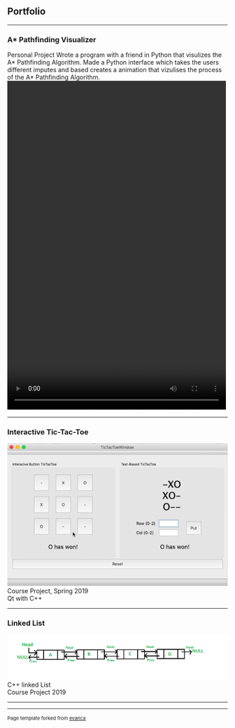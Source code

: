 ## Portfolio

---

### A* Pathfinding Visualizer

Personal Project
Wrote a program with a friend in Python that visulizes the A* Pathfinding Algorithm.
Made a Python interface which takes the users different imputes and based creates a animation that vizulises the process of the A* Pathfinding Algorithm.
<video width="500" height="750" controls>
  <source src="images/Vizulization.mp4" type="video/mp4">
</video>

---

### Interactive Tic-Tac-Toe 


<img src="images/tick-tac-toe.png?raw=true"/>
Course Project, Spring 2019
<br>
Qt with C++

---

### Linked List
<img src="images/linkedlist.png?raw=true"/>
C++ linked List
<br>
Course Project 2019

---




---
<p style="font-size:11px">Page template forked from <a href="https://github.com/evanca/quick-portfolio">evanca</a></p>
<!-- Remove above link if you don't want to attibute -->
